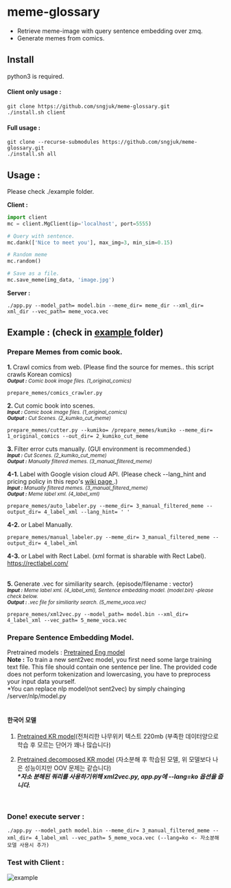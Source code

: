 # meme-glossary
* Retrieve meme-image with query sentence embedding over zmq.<br>
* Generate memes from comics.
<h2> Install </h2> python3 is required.

<h4>Client only usage : </h4>

```
git clone https://github.com/sngjuk/meme-glossary.git
./install.sh client
```

<h4>Full usage : </h4>

```
git clone --recurse-submodules https://github.com/sngjuk/meme-glossary.git
./install.sh all
``` 
<h2> Usage : </h2>

Please check ./example folder.
<br>

<b>Client :</b> <br>
```python
import client
mc = client.MgClient(ip='localhost', port=5555)

# Query with sentence.
mc.dank(['Nice to meet you'], max_img=3, min_sim=0.15)

# Random meme
mc.random()

# Save as a file.
mc.save_meme(img_data, 'image.jpg')
```

<b>Server :</b><br>
```
./app.py --model_path= model.bin --meme_dir= meme_dir --xml_dir= xml_dir --vec_path= meme_voca.vec
```

<h2> Example : <b>(check in <a href=https://github.com/sngjuk/meme-glossary/tree/master/example> example </a> folder)</b></h2>

<h3>Prepare Memes from comic book. </h3>

<b>1. </b> Crawl comics from web. (Please find the source for memes.. this script crawls Korean comics) <br>
<sup><i><b>Output :</b> Comic book image files. (1_original_comics) </i></sup>
```
prepare_memes/comics_crawler.py
```

<b>2. </b> Cut comic book into scenes. <br>
<sup><i><b>Input :</b> Comic book image files. (1_original_comics) <br></i></sup> 
<sup><i><b>Output :</b> Cut Scenes. (2_kumiko_cut_meme) </i> </sup>
```
prepare_memes/cutter.py --kumiko= /prepare_memes/kumiko --meme_dir= 1_original_comics --out_dir= 2_kumiko_cut_meme
```


<b>3. </b> Filter error cuts manually. (GUI environment is recommended.) <br>
<sup>
<i><b>Input :</b> Cut Scenes. (2_kumiko_cut_meme)<br> </i> </sup> 
<sup><i><b>Output :</b> Manually filtered memes. (3_manual_filtered_meme) </i></sup><br>


<b>4-1. </b> Label with Google vision cloud API. (Please check --lang_hint and pricing policy in this repo's <a href="https://github.com/sngjuk/meme-glossary/wiki/Google-vision-API-help-links">wiki page </a>.) <br>
<sup><i><b>Input :</b> Manually filtered memes. (3_manual_filtered_meme) <br></i></sup> 
<sup><i><b>Output :</b> Meme label xml. (4_label_xml) <br></i> </sup>

```
prepare_memes/auto_labeler.py --meme_dir= 3_manual_filtered_meme --output_dir= 4_label_xml --lang_hint= ' '
```

<b>4-2. </b> or Label Manually. <br>

```
prepare_memes/manual_labeler.py --meme_dir= 3_manual_filtered_meme --output_dir= 4_label_xml
```

<b>4-3. </b> or Label with Rect Label. (xml format is sharable with Rect Label). <br>
https://rectlabel.com/ <br><br>


<b>5. </b> Generate .vec for similiarity search. {episode/filename : vector} <br>
<sup><i><b>Input :</b> Meme label xml. (4_label_xml), Sentence embedding model. (model.bin) -please check below.  <br></i></sup> 
<sup><i><b>Output :</b> .vec file for similiarity search. (5_meme_voca.vec) </i> </sup><br>

```
prepare_memes/xml2vec.py --model_path= model.bin --xml_dir= 4_label_xml --vec_path= 5_meme_voca.vec
```

<h3>Prepare Sentence Embedding Model.</h3>

Pretrained models : <a href="https://github.com/sngjuk/sent2vec/tree/392428b294a6da9c91b6e705c14b8e2e408e34a7#downloading-pre-trained-models"> Pretrained Eng model </a> <br>
<b>Note :</b> To train a new sent2vec model, you first need some large training text file. This file should contain one sentence per line. The provided code does not perform tokenization and lowercasing, you have to preprocess your input data yourself.<br>
*You can replace nlp model(not sent2vec) by simply chainging /server/nlp/model.py <br><br>

<h4> 한국어 모델 </h4>

1. <a href="https://drive.google.com/file/d/1--yfaeNHd_xpoJQxdNmTl16_QnhEm1Ma/view?usp=sharing">Pretrained KR model</a>(전처리한 나무위키 텍스트 220mb (부족한 데이터양으로 학습 후 모르는 단어가 꽤나 많습니다) <br>

2. <a href="https://drive.google.com/file/d/1LrrPlXH28mjqdimSEm3_07vFLptuM4LH/view?usp=sharing">Pretrained decomposed KR model</a> (자소분해 후 학습된 모델, 위 모델보다 나은 성능이지만 OOV 문제는 같습니다) <br>
<b><i>*자소 분해된 쿼리를 사용하기위해 xml2vec.py, app.py에 --lang=ko 옵션을 줍니다. </i> </b><br>
<br>

<h3>Done! execute server :</h3>

```
./app.py --model_path model.bin --meme_dir= 3_manual_filtered_meme --xml_dir= 4_label_xml --vec_path= 5_meme_voca.vec (--lang=ko <- 자소분해모델 사용시 추가)
```

<h3>Test with Client :</h3>

![example](https://github.com/sngjuk/meme-glossary/blob/master/example/client_example.png)
